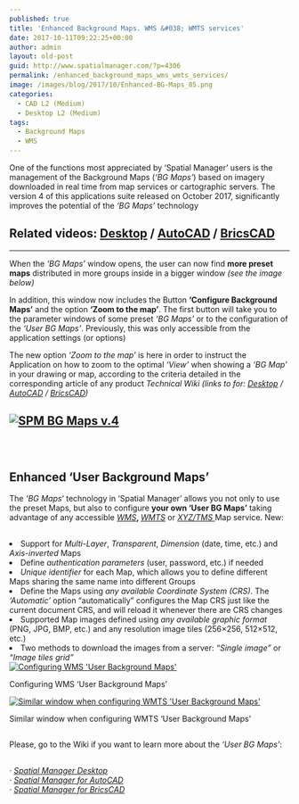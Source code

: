 ```yaml
---
published: true
title: 'Enhanced Background Maps. WMS &#038; WMTS services'
date: 2017-10-11T09:22:25+00:00
author: admin
layout: old-post
guid: http://www.spatialmanager.com/?p=4306
permalink: /enhanced_background_maps_wms_wmts_services/
image: /images/blog/2017/10/Enhanced-BG-Maps_85.png
categories:
  - CAD L2 (Medium)
  - Desktop L2 (Medium)
tags:
  - Background Maps
  - WMS
---
```

<p>
  One of the functions most appreciated by &#8216;Spatial Manager&#8217; users is the management of the Background Maps (<em>&#8216;BG Maps&#8217;</em>) based on imagery downloaded in real time from map services or cartographic servers. The version 4 of this applications suite released on October 2017, significantly improves the potential of the <em>&#8216;BG Maps&#8217;</em> technology<!--more-->
</p>

<h2>
  Related videos: <span><span><a href="https://youtu.be/zmH8Cdi5DPk?rel=0" target="_blank" rel="nofollow">Desktop</a></span></span> / <span><span><a href="https://youtu.be/jlBf9xs-GyE?rel=0" target="_blank" rel="nofollow">AutoCAD</a></span></span> / <span><span><a href="https://youtu.be/vo6UEi_r7Cs?rel=0" target="_blank" rel="nofollow">BricsCAD</a></span></span>
</h2>

* * *

<p>
  When the <em>&#8216;BG Maps&#8217;</em> window opens, the user can now find <strong>more preset maps</strong> distributed in more groups inside in a bigger window<em> (see the image below)</em>
</p>

<p>
  In addition, this window now includes the Button <strong>&#8216;Configure Background Maps&#8217;</strong> and the option <strong>&#8216;Zoom to the map&#8217;</strong>. The first button will take you to the parameter windows of some preset <em>&#8216;BG Maps&#8217;</em> or to the configuration of the <em>&#8216;User BG Maps&#8217;</em>. Previously, this was only accessible from the application settings (or options)
</p>

<p>
  The new option <em>&#8216;Zoom to the map&#8217;</em> is here in order to instruct the Application on how to zoom to the optimal <em>&#8216;View&#8217;</em> when showing a <em>&#8216;BG Map&#8217;</em> in your drawing or map, according to the criteria detailed in the corresponding article of any product <em>Technical Wiki</em> <em>(links to for: <span><span><a href="http://wiki.spatialmanager.com/index.php/Spatial_Manager_Desktop%E2%84%A2_-_FAQs:_Background_Maps#How_can_I_display_a_.27Background_Map.27_in_the_Map.3F" target="_blank" rel="nofollow">Desktop</a></span></span> / <span><span><a href="http://wiki.spatialmanager.com/index.php/Spatial_Manager%E2%84%A2_for_AutoCAD_-_FAQs:_Background_Maps_(%22Standard%22_and_%22Professional%22_editions_only)#How_can_I_display_a_.27Background_Map.27_in_the_drawing.3F" target="_blank" rel="nofollow">AutoCAD</a></span></span> / <span><span><a href="http://wiki.spatialmanager.com/index.php/Spatial_Manager%E2%84%A2_for_BricsCAD_-_FAQs:_Background_Maps_(%22Standard%22_and_%22Professional%22_editions_only)#How_can_I_display_a_.27Background_Map.27_in_the_drawing.3F" target="_blank" rel="nofollow">BricsCAD</a></span></span>)</em>
</p>

<h2>
  <a href="/images/blog/2017/10/SPM-BG-Maps-v.4.png" target="_blank" rel="nofollow"><img src="/images/blog/2017/10/SPM-BG-Maps-v.4.png" alt="SPM BG Maps v.4" width="584" height="461" srcset="/images/blog/2017/10/SPM-BG-Maps-v.4.png 584w, /images/blog/2017/10/SPM-BG-Maps-v.4-300x237.png 300w" sizes="(max-width: 584px) 100vw, 584px" /></a>
</h2>

<h2>
</h2>

&nbsp;

<h2>
  Enhanced &#8216;User Background Maps&#8217;
</h2>

<p>
  The <em>&#8216;BG Maps</em>&#8216; technology in &#8216;Spatial Manager&#8217; allows you not only to use the preset Maps, but also to configure <strong>your own &#8216;User BG Maps&#8217;</strong> taking advantage of any accessible <span><a href="https://en.wikipedia.org/wiki/Web_Map_Service" target="_blank" rel="nofollow"><span><em>WMS</em></span></a></span><strong>, </strong><a href="https://en.wikipedia.org/wiki/Web_Map_Tile_Service" target="_blank" rel="nofollow"><span><em>WMTS</em></span></a> or <span><em><a href="https://en.wikipedia.org/wiki/Tile_Map_Service" target="_blank" rel="nofollow">XYZ/TMS </a></em></span>Map service. New:
</p>

<h2>
</h2>

<li>
  Support for <em>Multi-Layer</em>, <i>T</i><em>ransparent</em>, <em>Dimension</em> (date, time, etc.) and <em>Axis-inverted</em> Maps
</li>
<li>
  Define <em>authentication parameters </em>(user, password, etc.) if needed
</li>
<li>
  <em>Unique identifier</em> for each Map, which allows you to define different Maps sharing the same name into different Groups
</li>
<li>
  Define the Maps using <em>any available Coordinate System (CRS)</em>. The <em>&#8216;Automatic&#8217;</em> option &#8220;automatically&#8221; configures the Map CRS just like the current document CRS, and will reload it whenever there are CRS changes
</li>
<li>
  Supported Map images defined using <em>any available graphic format</em> (PNG, JPG, BMP, etc.) and any resolution image tiles (256&#215;256, 512&#215;512, etc.)
</li>
<li>
  Two methods to download the images from a server: <em>&#8220;Single image&#8221;</em> or <em>&#8220;Image tiles grid&#8221;</em>
</li>

<div>
  <a href="/images/blog/2017/10/SPM-User-BG-Maps-WMS.png" target="_blank" rel="nofollow"><img src="/images/blog/2017/10/SPM-User-BG-Maps-WMS.png" alt="Configuring WMS 'User Background Maps'" width="977" height="447" srcset="/images/blog/2017/10/SPM-User-BG-Maps-WMS.png 977w, /images/blog/2017/10/SPM-User-BG-Maps-WMS-300x137.png 300w, /images/blog/2017/10/SPM-User-BG-Maps-WMS-768x351.png 768w, /images/blog/2017/10/SPM-User-BG-Maps-WMS-624x285.png 624w" sizes="(max-width: 977px) 100vw, 977px" /></a>
  
  <p>
    Configuring WMS &#8216;User Background Maps&#8217;
  </p>
</div>

<div>
  <a href="/images/blog/2017/10/SPM-User-BG-Maps-WMTS-2.png" target="_blank" rel="nofollow"><img src="/images/blog/2017/10/SPM-User-BG-Maps-WMTS-2.png" alt="Similar window when configuring WMTS 'User Background Maps'" width="977" height="447" srcset="/images/blog/2017/10/SPM-User-BG-Maps-WMTS-2.png 977w, /images/blog/2017/10/SPM-User-BG-Maps-WMTS-2-300x137.png 300w, /images/blog/2017/10/SPM-User-BG-Maps-WMTS-2-768x351.png 768w, /images/blog/2017/10/SPM-User-BG-Maps-WMTS-2-624x285.png 624w" sizes="(max-width: 977px) 100vw, 977px" /></a>
  
  <p>
    Similar window when configuring WMTS &#8216;User Background Maps&#8217;
  </p>
</div>

<h2>
</h2>

<p>
  Please, go to the Wiki if you want to learn more about the <em>&#8216;User BG Maps&#8217;</em>:
</p>

<h2>
</h2>

<p>
  · <span><em><a href="http://wiki.spatialmanager.com/index.php/Spatial_Manager_Desktop%E2%84%A2_-_FAQs:_Background_Maps#Can_I_configure_my_own_Web_Map_Services.3F" target="_blank" rel="nofollow">Spatial Manager Desktop</a></em></span><br /> · <span><em><a href="http://wiki.spatialmanager.com/index.php/Spatial_Manager%E2%84%A2_for_AutoCAD_-_FAQs:_Background_Maps_(%22Standard%22_and_%22Professional%22_editions_only)#Can_I_configure_my_own_Web_Map_Services.3F" target="_blank" rel="nofollow">Spatial Manager for AutoCAD</a></em></span><br /> · <span><em><a href="http://wiki.spatialmanager.com/index.php/Spatial_Manager%E2%84%A2_for_BricsCAD_-_FAQs:_Background_Maps_(%22Standard%22_and_%22Professional%22_editions_only)#Can_I_configure_my_own_Web_Map_Services.3F" target="_blank" rel="nofollow">Spatial Manager for BricsCAD</a></em></span>
</p>